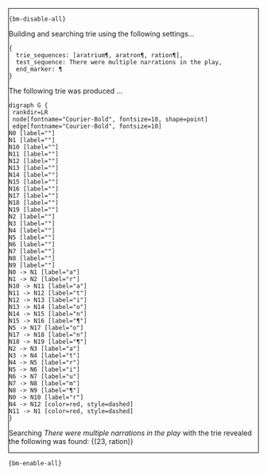 <div style="border:1px solid black;">

`{bm-disable-all}`

Building and searching trie using the following settings...

```
{
  trie_sequences: [aratrium¶, aratron¶, ration¶],
  test_sequence: There were multiple narrations in the play,
  end_marker: ¶
}

```


The following trie was produced ...

```{dot}
digraph G {
 rankdir=LR
 node[fontname="Courier-Bold", fontsize=10, shape=point]
 edge[fontname="Courier-Bold", fontsize=10]
N0 [label=""]
N1 [label=""]
N10 [label=""]
N11 [label=""]
N12 [label=""]
N13 [label=""]
N14 [label=""]
N15 [label=""]
N16 [label=""]
N17 [label=""]
N18 [label=""]
N19 [label=""]
N2 [label=""]
N3 [label=""]
N4 [label=""]
N5 [label=""]
N6 [label=""]
N7 [label=""]
N8 [label=""]
N9 [label=""]
N0 -> N1 [label="a"]
N1 -> N2 [label="r"]
N10 -> N11 [label="a"]
N11 -> N12 [label="t"]
N12 -> N13 [label="i"]
N13 -> N14 [label="o"]
N14 -> N15 [label="n"]
N15 -> N16 [label="¶"]
N5 -> N17 [label="o"]
N17 -> N18 [label="n"]
N18 -> N19 [label="¶"]
N2 -> N3 [label="a"]
N3 -> N4 [label="t"]
N4 -> N5 [label="r"]
N5 -> N6 [label="i"]
N6 -> N7 [label="u"]
N7 -> N8 [label="m"]
N8 -> N9 [label="¶"]
N0 -> N10 [label="r"]
N4 -> N12 [color=red, style=dashed]
N11 -> N1 [color=red, style=dashed]
}
```


Searching *There were multiple narrations in the play* with the trie revealed the following was found: {(23, ration)}
</div>

`{bm-enable-all}`

